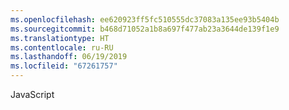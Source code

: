 ```yaml
---
ms.openlocfilehash: ee620923ff5fc510555dc37083a135ee93b5404b
ms.sourcegitcommit: b468d71052a1b8a697f477ab23a3644de139f1e9
ms.translationtype: HT
ms.contentlocale: ru-RU
ms.lasthandoff: 06/19/2019
ms.locfileid: "67261757"
---
```

JavaScript
